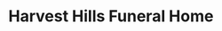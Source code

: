 ---
title: "Harvest Hills Funeral Home"
url: /hico/harvest-hills-funeral-home/
shop: funeral directors
---